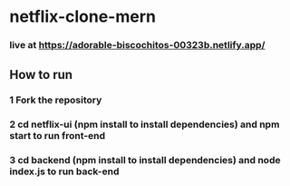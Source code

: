 # netflix-clone-mern

### live at https://adorable-biscochitos-00323b.netlify.app/ 
## How to run
### 1 Fork the repository
### 2 cd netflix-ui (npm install to install dependencies) and npm start to run front-end
### 3 cd backend (npm install to install dependencies) and node index.js to run back-end
